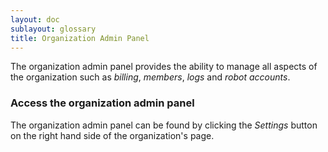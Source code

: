 ```yaml
---
layout: doc
sublayout: glossary
title: Organization Admin Panel
---
```

The organization admin panel provides the ability to manage all aspects of the organization such as _billing_, _members_, _logs_ and _robot accounts_.

### Access the organization admin panel

The organization admin panel can be found by clicking the _Settings_ button on the right hand side of the organization's page.
